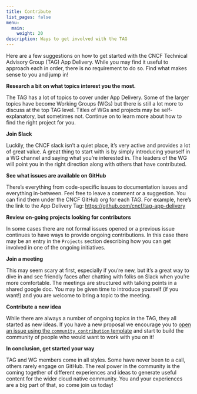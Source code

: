 ```yaml
---
title: Contribute
list_pages: false
menu:
  main:
    weight: 20
description: Ways to get involved with the TAG
---
```


Here are a few suggestions on how to get started with the CNCF Technical Advisory Group (TAG) App Delivery. While you may find it useful to approach each in order, there is no requirement to do so. Find what makes sense to you and jump in!

**Research a bit on what topics interest you the most.**

The TAG has a lot of topics to cover under App Delivery. Some of the larger topics have become Working Groups (WGs) but there is still a lot more to discuss at the top TAG level. Titles of WGs and projects may be self-explanatory, but sometimes not. Continue on to learn more about how to find the right project for you.

**Join Slack**

Luckily, the CNCF slack isn’t a quiet place, it’s very active and provides a lot of great value. A great thing to start with is by simply introducing yourself in a WG channel and saying what you’re interested in. The leaders of the WG will point you in the right direction along with others that have contributed.

**See what issues are available on GitHub**

There’s everything from code-specific issues to documentation issues and everything in-between. Feel free to leave a comment or a suggestion. You can find them under the CNCF GitHub org for each TAG. For example, here’s the link to the App Delivery Tag: https://github.com/cncf/tag-app-delivery


**Review on-going projects looking for contributors**

In some cases there are not formal issues opened or a previous issue continues to have ways to provide ongoing contributions. In this case there may be an entry in the `Projects` section describing how you can get involved in one of the ongoing initiatives.

**Join a meeting**

This may seem scary at first, especially if you’re new, but it’s a great way to dive in and see friendly faces after chatting with folks on Slack when you’re more comfortable. The meetings are structured with talking points in a shared google doc. You may be given time to introduce yourself (if you want!) and you are welcome to bring a topic to the meeting.

**Contribute a new idea**

While there are always a number of ongoing topics in the TAG, they all started as new ideas. If you have a new proposal we encourage you to [open an issue using the `community contribution` template](https://github.com/cncf/tag-app-delivery/issues/new) and start to build the community of people who would want to work with you on it!

**In conclusion, get started your way**

TAG and WG members come in all styles. Some have never been to a call, others rarely engage on GitHub. The real power in the community is the coming together of different experiences and ideas to generate useful content for the wider cloud native community. You and your experiences are a big part of that, so come join us today!
